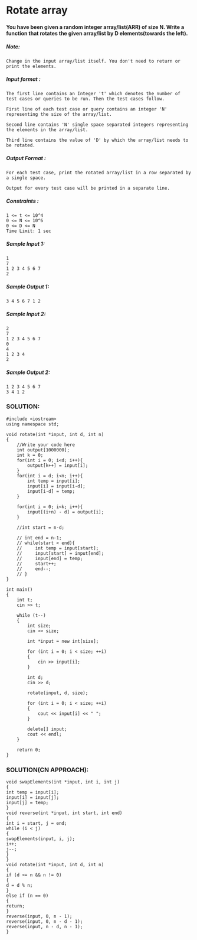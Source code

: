 
# Rotate array


#### You have been given a random integer array/list(ARR) of size N. Write a function that rotates the given array/list by D elements(towards the left).

##### Note:

```
Change in the input array/list itself. You don't need to return or print the elements.

```

##### Input format :

```
The first line contains an Integer 't' which denotes the number of test cases or queries to be run. Then the test cases follow.

First line of each test case or query contains an integer 'N' representing the size of the array/list.

Second line contains 'N' single space separated integers representing the elements in the array/list.

Third line contains the value of 'D' by which the array/list needs to be rotated.

```

##### Output Format :

```
For each test case, print the rotated array/list in a row separated by a single space.

Output for every test case will be printed in a separate line.

```

##### Constraints :

```
1 <= t <= 10^4
0 <= N <= 10^6
0 <= D <= N
Time Limit: 1 sec

```

##### Sample Input 1:

```
1
7
1 2 3 4 5 6 7
2

```

##### Sample Output 1:

```
3 4 5 6 7 1 2

```

##### Sample Input 2:

```
2
7
1 2 3 4 5 6 7
0
4
1 2 3 4
2

```

##### Sample Output 2:

```
1 2 3 4 5 6 7
3 4 1 2
```

### SOLUTION:

    #include <iostream>
    using namespace std;
    
    void rotate(int *input, int d, int n)
    {
        //Write your code here
        int output[1000000];
        int k = 0;
        for(int i = 0; i<d; i++){
            output[k++] = input[i];
        }
        for(int i = d; i<n; i++){
            int temp = input[i];
            input[i] = input[i-d];
            input[i-d] = temp;
        }
        
        for(int i = 0; i<k; i++){
            input[(i+n) - d] = output[i];
        }
        
        //int start = n-d;
        
        // int end = n-1;
        // while(start < end){
        //     int temp = input[start];
        //     input[start] = input[end];
        //     input[end] = temp;
        //     start++;
        //     end--;
        // }
    }
    
    int main()
    {
    	int t;
    	cin >> t;
    	
    	while (t--)
    	{
    		int size;
    		cin >> size;
    
    		int *input = new int[size];
    
    		for (int i = 0; i < size; ++i)
    		{
    			cin >> input[i];
    		}
    
    		int d;
    		cin >> d;
    
    		rotate(input, d, size);
    
    		for (int i = 0; i < size; ++i)
    		{
    			cout << input[i] << " ";
    		}
    		
    		delete[] input;
    		cout << endl;
    	}
    
    	return 0;
    }

### SOLUTION(CN APPROACH):

    void swapElements(int *input, int i, int j)
    {
    int temp = input[i];
    input[i] = input[j];
    input[j] = temp;
    }
    void reverse(int *input, int start, int end)
    {
    int i = start, j = end;
    while (i < j)
    {
    swapElements(input, i, j);
    i++;
    j--;
    }
    }
    void rotate(int *input, int d, int n)
    {
    if (d >= n && n != 0)
    {
    d = d % n;
    }
    else if (n == 0)
    {
    return;
    }
    reverse(input, 0, n - 1);
    reverse(input, 0, n - d - 1);
    reverse(input, n - d, n - 1);
    }
